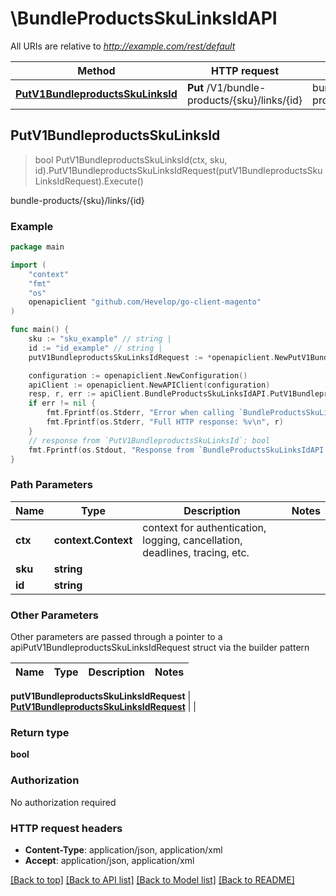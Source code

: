 # \BundleProductsSkuLinksIdAPI

All URIs are relative to *http://example.com/rest/default*

Method | HTTP request | Description
------------- | ------------- | -------------
[**PutV1BundleproductsSkuLinksId**](BundleProductsSkuLinksIdAPI.md#PutV1BundleproductsSkuLinksId) | **Put** /V1/bundle-products/{sku}/links/{id} | bundle-products/{sku}/links/{id}



## PutV1BundleproductsSkuLinksId

> bool PutV1BundleproductsSkuLinksId(ctx, sku, id).PutV1BundleproductsSkuLinksIdRequest(putV1BundleproductsSkuLinksIdRequest).Execute()

bundle-products/{sku}/links/{id}



### Example

```go
package main

import (
	"context"
	"fmt"
	"os"
	openapiclient "github.com/Hevelop/go-client-magento"
)

func main() {
	sku := "sku_example" // string | 
	id := "id_example" // string | 
	putV1BundleproductsSkuLinksIdRequest := *openapiclient.NewPutV1BundleproductsSkuLinksIdRequest(*openapiclient.NewBundleDataLinkInterface(false, float32(123), int32(123))) // PutV1BundleproductsSkuLinksIdRequest |  (optional)

	configuration := openapiclient.NewConfiguration()
	apiClient := openapiclient.NewAPIClient(configuration)
	resp, r, err := apiClient.BundleProductsSkuLinksIdAPI.PutV1BundleproductsSkuLinksId(context.Background(), sku, id).PutV1BundleproductsSkuLinksIdRequest(putV1BundleproductsSkuLinksIdRequest).Execute()
	if err != nil {
		fmt.Fprintf(os.Stderr, "Error when calling `BundleProductsSkuLinksIdAPI.PutV1BundleproductsSkuLinksId``: %v\n", err)
		fmt.Fprintf(os.Stderr, "Full HTTP response: %v\n", r)
	}
	// response from `PutV1BundleproductsSkuLinksId`: bool
	fmt.Fprintf(os.Stdout, "Response from `BundleProductsSkuLinksIdAPI.PutV1BundleproductsSkuLinksId`: %v\n", resp)
}
```

### Path Parameters


Name | Type | Description  | Notes
------------- | ------------- | ------------- | -------------
**ctx** | **context.Context** | context for authentication, logging, cancellation, deadlines, tracing, etc.
**sku** | **string** |  | 
**id** | **string** |  | 

### Other Parameters

Other parameters are passed through a pointer to a apiPutV1BundleproductsSkuLinksIdRequest struct via the builder pattern


Name | Type | Description  | Notes
------------- | ------------- | ------------- | -------------


 **putV1BundleproductsSkuLinksIdRequest** | [**PutV1BundleproductsSkuLinksIdRequest**](PutV1BundleproductsSkuLinksIdRequest.md) |  | 

### Return type

**bool**

### Authorization

No authorization required

### HTTP request headers

- **Content-Type**: application/json, application/xml
- **Accept**: application/json, application/xml

[[Back to top]](#) [[Back to API list]](../README.md#documentation-for-api-endpoints)
[[Back to Model list]](../README.md#documentation-for-models)
[[Back to README]](../README.md)

